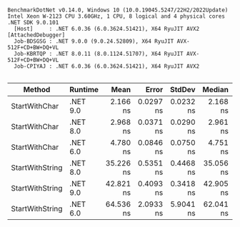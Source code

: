 ```

BenchmarkDotNet v0.14.0, Windows 10 (10.0.19045.5247/22H2/2022Update)
Intel Xeon W-2123 CPU 3.60GHz, 1 CPU, 8 logical and 4 physical cores
.NET SDK 9.0.101
  [Host]     : .NET 6.0.36 (6.0.3624.51421), X64 RyuJIT AVX2 [AttachedDebugger]
  Job-BDSGSG : .NET 9.0.0 (9.0.24.52809), X64 RyuJIT AVX-512F+CD+BW+DQ+VL
  Job-KBRTQP : .NET 8.0.11 (8.0.1124.51707), X64 RyuJIT AVX-512F+CD+BW+DQ+VL
  Job-CPIYAJ : .NET 6.0.36 (6.0.3624.51421), X64 RyuJIT AVX2


```
| Method          | Runtime  | Mean      | Error     | StdDev    | Median    | Rank | Allocated |
|---------------- |--------- |----------:|----------:|----------:|----------:|-----:|----------:|
| StartWithChar   | .NET 9.0 |  2.166 ns | 0.0297 ns | 0.0232 ns |  2.168 ns |    1 |         - |
| StartWithChar   | .NET 8.0 |  2.968 ns | 0.0371 ns | 0.0290 ns |  2.961 ns |    2 |         - |
| StartWithChar   | .NET 6.0 |  4.780 ns | 0.0846 ns | 0.0750 ns |  4.751 ns |    3 |         - |
| StartWithString | .NET 8.0 | 35.226 ns | 0.5351 ns | 0.4468 ns | 35.056 ns |    4 |         - |
| StartWithString | .NET 9.0 | 42.821 ns | 0.4093 ns | 0.3418 ns | 42.905 ns |    5 |         - |
| StartWithString | .NET 6.0 | 64.536 ns | 2.0933 ns | 5.9041 ns | 62.041 ns |    6 |         - |
